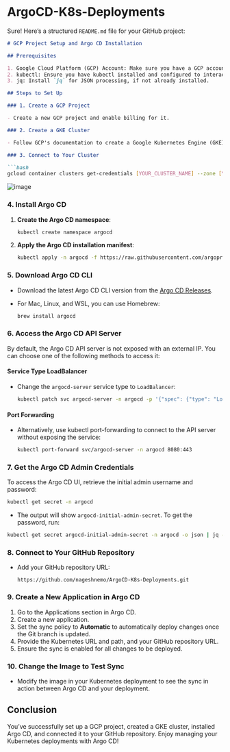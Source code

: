 # ArgoCD-K8s-Deployments

Sure! Here’s a structured `README.md` file for your GitHub project:

```markdown
# GCP Project Setup and Argo CD Installation

## Prerequisites

1. Google Cloud Platform (GCP) Account: Make sure you have a GCP account.
2. kubectl: Ensure you have kubectl installed and configured to interact with your GKE cluster.
3. jq: Install `jq` for JSON processing, if not already installed.

## Steps to Set Up

### 1. Create a GCP Project

- Create a new GCP project and enable billing for it.

### 2. Create a GKE Cluster

- Follow GCP's documentation to create a Google Kubernetes Engine (GKE) cluster within your project.

### 3. Connect to Your Cluster

```bash
gcloud container clusters get-credentials [YOUR_CLUSTER_NAME] --zone [YOUR_ZONE] --project [YOUR_PROJECT_ID]
```
![image](https://github.com/user-attachments/assets/3f31d8c7-13f9-4f36-8f6e-2b71ed06ed5c)

### 4. Install Argo CD

1. **Create the Argo CD namespace**:

    ```bash
    kubectl create namespace argocd
    ```

2. **Apply the Argo CD installation manifest**:

    ```bash
    kubectl apply -n argocd -f https://raw.githubusercontent.com/argoproj/argo-cd/stable/manifests/install.yaml
    ```

### 5. Download Argo CD CLI

- Download the latest Argo CD CLI version from the [Argo CD Releases](https://github.com/argoproj/argo-cd/releases/latest).

- For Mac, Linux, and WSL, you can use Homebrew:

    ```bash
    brew install argocd
    ```

### 6. Access the Argo CD API Server

By default, the Argo CD API server is not exposed with an external IP. You can choose one of the following methods to access it:

#### Service Type LoadBalancer

- Change the `argocd-server` service type to `LoadBalancer`:

    ```bash
    kubectl patch svc argocd-server -n argocd -p '{"spec": {"type": "LoadBalancer"}}'
    ```

#### Port Forwarding

- Alternatively, use kubectl port-forwarding to connect to the API server without exposing the service:

    ```bash
    kubectl port-forward svc/argocd-server -n argocd 8080:443
    ```

### 7. Get the Argo CD Admin Credentials

To access the Argo CD UI, retrieve the initial admin username and password:

```bash
kubectl get secret -n argocd
```

- The output will show `argocd-initial-admin-secret`. To get the password, run:

```bash
kubectl get secret argocd-initial-admin-secret -n argocd -o json | jq -r .data.password | base64 --decode
```

### 8. Connect to Your GitHub Repository

- Add your GitHub repository URL:

    ```
    https://github.com/nageshnemo/ArgoCD-K8s-Deployments.git
    ```

### 9. Create a New Application in Argo CD

1. Go to the Applications section in Argo CD.
2. Create a new application.
3. Set the sync policy to **Automatic** to automatically deploy changes once the Git branch is updated.
4. Provide the Kubernetes URL and path, and your GitHub repository URL.
5. Ensure the sync is enabled for all changes to be deployed.

### 10. Change the Image to Test Sync

- Modify the image in your Kubernetes deployment to see the sync in action between Argo CD and your deployment.

## Conclusion

You’ve successfully set up a GCP project, created a GKE cluster, installed Argo CD, and connected it to your GitHub repository. Enjoy managing your Kubernetes deployments with Argo CD!
```

